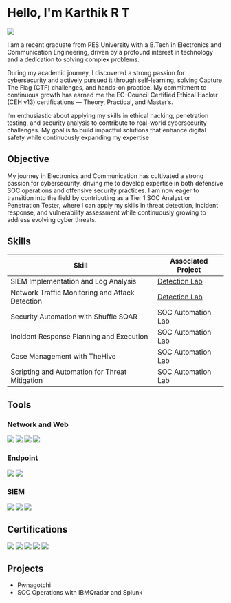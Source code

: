 # Hello, I'm Karthik R T
<a href="https://www.linkedin.com/in/karthik-r-t/"><img src="https://img.shields.io/badge/-LinkedIn-0072b1?&style=for-the-badge&logo=linkedin&logoColor=white" /></a>

I am a recent graduate from PES University with a B.Tech in Electronics and Communication Engineering, driven by a profound interest in technology and a dedication to solving complex problems.

During my academic journey, I discovered a strong passion for cybersecurity and actively pursued it through self-learning, solving Capture The Flag (CTF) challenges, and hands-on practice. My commitment to continuous growth has earned me the EC-Council Certified Ethical Hacker (CEH v13) certifications — Theory, Practical, and Master’s.

I’m enthusiastic about applying my skills in ethical hacking, penetration testing, and security analysis to contribute to real-world cybersecurity challenges. My goal is to build impactful solutions that enhance digital safety while continuously expanding my expertise

## Objective

My journey in Electronics and Communication has cultivated a strong passion for cybersecurity, driving me to develop expertise in both defensive SOC operations and offensive security practices. I am now eager to transition into the field by contributing as a Tier 1 SOC Analyst or Penetration Tester, where I can apply my skills in threat detection, incident response, and vulnerability assessment while continuously growing to address evolving cyber threats.

## Skills

| Skill                                         | Associated Project         |
|-----------------------------------------------|----------------------------|
| SIEM Implementation and Log Analysis          | <a href="https://google.com">Detection Lab</a>|
| Network Traffic Monitoring and Attack Detection | <a href="https://google.com">Detection Lab</a>|
| Security Automation with Shuffle SOAR         | SOC Automation Lab|
| Incident Response Planning and Execution      | SOC Automation Lab|
| Case Management with TheHive                  | SOC Automation Lab|
| Scripting and Automation for Threat Mitigation | SOC Automation Lab|

## Tools

### Network and Web
<div>
    <img src="https://img.shields.io/badge/-Wireshark-1679A7?&style=for-the-badge&logo=Wireshark&logoColor=white" />
    <img src="https://img.shields.io/badge/-BurpSuite-EF3B2D?&style=for-the-badge&logo=BurpSuite&logoColor=white" />
    <img src="https://img.shields.io/badge/-Metasploit?&style=for-the-badge&logo=Metasploit&logoColor=white" />
    <img src="https://img.shields.io/badge/-nmap?&style=for-the-badge&logo=nmap&logoColor=white" />
</div>

### Endpoint
<div>
    <img src="https://img.shields.io/badge/-Microsoft_Defender_for_Endpoint-00A4EF?&style=for-the-badge&logo=Microsoft&logoColor=white" />
    <img src="https://img.shields.io/badge/-Velociraptor-4B275F?&style=for-the-badge&logo=Velociraptor&logoColor=white" />
</div>

### SIEM
<div>
    <img src="https://img.shields.io/badge/-Microsoft_Sentinel-0078D4?&style=for-the-badge&logo=Microsoft&logoColor=white" />
    <img src="https://img.shields.io/badge/-Splunk-000000?&style=for-the-badge&logo=Splunk&logoColor=white" />
    <img src="https://img.shields.io/badge/-Elastic-005571?&style=for-the-badge&logo=Elastic&logoColor=white" />
</div>

## Certifications
<div>
<img src="https://img.shields.io/badge/-Security%2B-FF0000?&style=for-the-badge&logo=CompTIA&logoColor=white" />
<img src="https://img.shields.io/badge/-Network%2B-007ACC?&style=for-the-badge&logo=CompTIA&logoColor=white" />
<img src="https://img.shields.io/badge/-A%2B-4D4D4D?&style=for-the-badge&logo=CompTIA&logoColor=white" />
<img src="https://img.shields.io/badge/-CDSA-006400?&style=for-the-badge&logoColor=white" />
<img src="https://img.shields.io/badge/-CCD-000080?&style=for-the-badge&logoColor=white" />
</div>

## Projects
- Pwnagotchi
- SOC Operations with IBMQradar and Splunk

